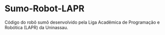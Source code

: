 # Sumo-Robot-LAPR
 Código do robô sumô desenvolvido pela Liga Acadêmica de Programação e Robótica (LAPR) da Uninassau.

